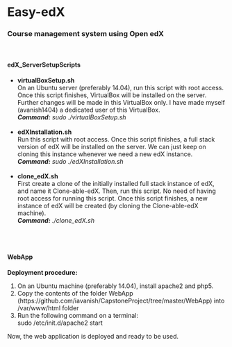 # Easy-edX
<h3>Course management system using Open edX</h3>
<br>
<h4>edX_ServerSetupScripts</h4>
<ul>
<li>
<b>virtualBoxSetup.sh</b><br>
On an Ubuntu server (preferably 14.04), run this script with root access. Once this script finishes, VirtualBox will be installed on the server. Further changes will be made in this VirtualBox only. I have made myself (avanish1404) a dedicated user of this VirtualBox.
<br>
<b><i>Command:</b> sudo ./virtualBoxSetup.sh</i><br><br>
</li>

<li>
<b>edXInstallation.sh</b><br>
Run this script with root access. Once this script finishes, a full stack version of edX will be installed on the server. We can just keep on cloning this instance whenever we need a new edX instance.
<br>
<b><i>Command:</b> sudo ./edXInstallation.sh</i><br><br>
</li>

<li>
<b>clone_edX.sh</b><br>
First create a clone of the initially installed full stack instance of edX, and name it Clone-able-edX.
Then, run this script. No need of having root access for running this script. Once this script finishes, a new instance of edX will be created (by cloning the Clone-able-edX machine).
<br>
<b><i>Command:</b> ./clone_edX.sh</i><br><br>
</li>
</ul>
<br>

<h4>WebApp</h4>

<b>Deployment procedure:</b>
<ol>
<li>On an Ubuntu machine (preferably 14.04), install apache2 and php5.</li>
<li>Copy the contents of the folder WebApp (https://github.com/iavanish/CapstoneProject/tree/master/WebApp) into /var/www/html folder</li>
<li>Run the following command on a terminal:<br>
 sudo /etc/init.d/apache2 start</li>
</ol>

Now, the  web application is deployed and ready to be used.

